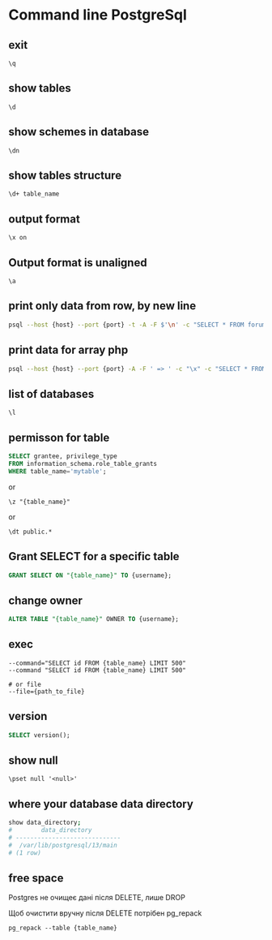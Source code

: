 # Command line PostgreSql

## exit

```
\q
```

## show tables

```
\d
```

## show schemes in database

```
\dn
```

## show tables structure

```
\d+ table_name
```

## output format

```
\x on
```

## Output format is unaligned

```
\a
```

## print only data from row, by new line

```sh
psql --host {host} --port {port} -t -A -F $'\n' -c "SELECT * FROM forum WHERE id IN (1)" > forum.txt
```

## print data for array php

```sh
psql --host {host} --port {port} -A -F ' => ' -c "\x" -c "SELECT * FROM forum WHERE id IN (4731475)" > forum.txt
```

## list of databases

```
\l
```

## permisson for table

```sql
SELECT grantee, privilege_type
FROM information_schema.role_table_grants
WHERE table_name='mytable';
```

or
```
\z "{table_name}"
```

or
```
\dt public.*
```

## Grant SELECT for a specific table

```sql
GRANT SELECT ON "{table_name}" TO {username};
```

## change owner

```sql
ALTER TABLE "{table_name}" OWNER TO {username};
```


## exec

```
--command="SELECT id FROM {table_name} LIMIT 500"
--command "SELECT id FROM {table_name} LIMIT 500"

# or file
--file={path_to_file}
```

## version

```sql
SELECT version();
```

## show null

```
\pset null '<null>'
```

## where your database data directory

```sh
show data_directory;
#        data_directory
# -----------------------------
#  /var/lib/postgresql/13/main
# (1 row)
```


## free space

Postgres не очищеє дані після DELETE, лише DROP

Щоб очистити вручну після DELETE потрібен pg_repack
```
pg_repack --table {table_name}
```
